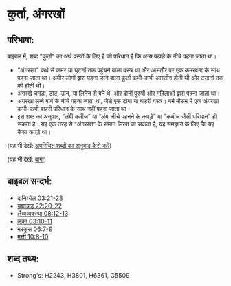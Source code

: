 # कुर्ता, अंगरखों #

## परिभाषा: ##

बाइबल में, शब्द "कुर्ता" का अर्थ वस्त्रों के लिए है जो परिधान है कि अन्य कपड़े के नीचे पहना जाता था।

* “अंगरखा” कंधे से कमर या घुटनों तक पहुंचने वाला वस्त्र था और आमतौर पर एक कमरबन्द के साथ पहना जाता था। अमीर लोगों द्वारा पहना जाने वाला कुर्ता कभी-कभी आस्तीन होती थी और टखनों तक की होती थी।
* अंगरखे चमड़ा, टाट, ऊन, या लिनेन से बने थे, और दोनों पुरुषों और महिलाओं द्वारा पहना जाता था।
* अंगरखा लम्बे बागे के नीचे पहना जाता था, जैसे एक टोगा या बाहरी वस्त्र। गर्म मौसम में एक अंगरखा कभी-कभी बाहरी परिधान के साथ नहीं पहना जाता था।
* इस शब्द का अनुवाद, “लंबी कमीज” या “लंबा नीचे पहनने के कपड़े” या "कमीज जैसी परिधान" हो सकता है। यह एक तरह से "अंगरखा" के समान लिखा जा सकता है, यह समझाने के लिए कि यह कैसा कपड़े था।


(यह भी देखें: [अपरिचित शब्दों का अनुवाद कैसे करें](rc://en/ta/man/translate/translate-unknown))

(यह भी देखें: [बागा](../other/robe.md))

## बाइबल सन्दर्भ: ##

* [दानिय्येल 03:21-23](rc://en/tn/help/dan/03/21)
* [यशायाह 22:20-22](rc://en/tn/help/isa/22/20)
* [लैव्यव्यवस्था 08:12-13](rc://en/tn/help/lev/08/12)
* [लूका 03:10-11](rc://en/tn/help/luk/03/10)
* [मरकुस 06:7-9](rc://en/tn/help/mrk/06/07)
* [मत्ती 10:8-10](rc://en/tn/help/mat/10/08)

## शब्द तथ्य: ##

* Strong's: H2243, H3801, H6361, G5509
